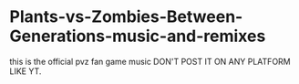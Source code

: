 # Plants-vs-Zombies-Between-Generations-music-and-remixes
this is the official pvz fan game music
DON'T POST IT ON ANY PLATFORM LIKE YT.
